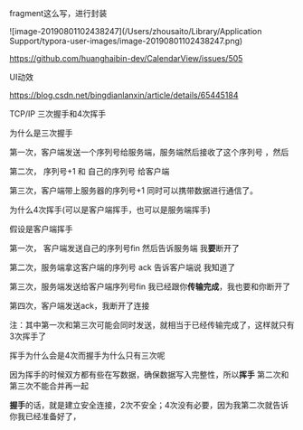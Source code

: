 





fragment这么写，进行封装

![image-20190801102438247](/Users/zhousaito/Library/Application Support/typora-user-images/image-20190801102438247.png)

https://github.com/huanghaibin-dev/CalendarView/issues/505



UI动效

https://blog.csdn.net/bingdianlanxin/article/details/65445184





TCP/IP 三次握手和4次挥手

为什么是三次握手

第一次，客户端发送一个序列号给服务端，服务端然后接收了这个序列号 ，然后 

第二次， 序列号+1 和 自己的序列号  给客户端

第三次，客户端带上服务器的序列号+1 同时可以携带数据进行通信了。



为什么4次挥手(可以是客户端挥手，也可以是服务端挥手)

假设是客户端挥手

第一次， 客户端发送自己的序列号fin 然后告诉服务端 我**要**断开了

第二次，服务端拿这客户端的序列号 ack 告诉客户端说 我知道了

第三次，服务端发送给客户端序列号fin 我已经跟你**传输完成**，我也要和你断开了

第四次，客户端发送ack，我断开了连接

注：其中第一次和第三次可能会同时发送，就相当于已经传输完成了，这样就只有3次挥手了



挥手为什么会是4次而握手为什么只有三次呢

因为挥手的时候双方都有些在写数据，确保数据写入完整性，所以**挥手** 第二次和第三次不能合并再一起

**握手**的话，就是建立安全连接，2次不安全；4次没有必要，因为我第二次就告诉你我已经准备好了，

